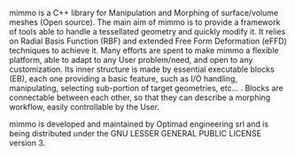 mimmo is a C++ library for Manipulation and Morphing of surface/volume meshes (Open source).
The main aim of mimmo is to provide a framework of tools able to handle a tessellated geometry and quickly modify it. It relies on 
Radial Basis Function (RBF) and extended Free Form Deformation (eFFD) techniques to achieve it. 
Many efforts are spent to make mimmo a flexible platform, able to adapt to any User problem/need, and open to any customization. Its inner structure 
is made by essential executable blocks (EB), each one providing a basic feature, such as I/O handling, manipulating, selecting 
sub-portion of target geometries, etc... . Blocks are connectable between each other, so that they can describe a morphing workflow, easily
controllable by the User.

mimmo is developed and maintained by Optimad engineering srl and is being distributed 
under the GNU LESSER GENERAL PUBLIC LICENSE version 3.
